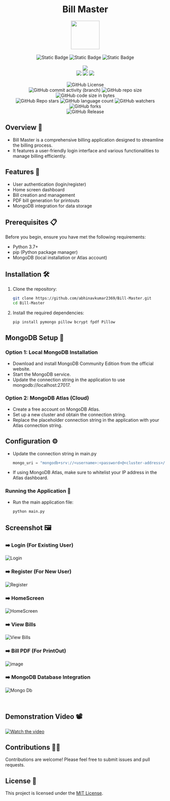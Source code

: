<div align="center">
     <h1 align="center">Bill Master</h1>
     <img src="https://github.com/user-attachments/assets/ad0eb4e7-7103-415d-96b9-2b1052edd6f5" height=90px width=90px/>
     <br/>
     <br/>
     <img alt="Static Badge" src="https://img.shields.io/badge/Python-red?style=for-the-badge&logo=python&logoColor=white">
     <img alt="Static Badge" src="https://img.shields.io/badge/Tkinter-darkblue?style=for-the-badge">
     <img alt="Static Badge" src="https://img.shields.io/badge/GUI%20Application-darkgreen?style=for-the-badge">
     <br/>
     <br/>
     <!-- Open Source -->
     <img src="https://badges.frapsoft.com/os/v1/open-source.svg?v=103">
     <br/>
     <!-- Contributions -->
     <img src="https://img.shields.io/static/v1.svg?label=Contributions&message=Welcome&color=#013220">
     <!-- Built By -->
     <img src="https://img.shields.io/badge/Built%20by-Abhinav%20Kumar-0059b3">
     <!-- Maintained -->
     <img src="https://img.shields.io/static/v1.svg?label=Maintained&message=Yes&color=red">
     <br/>
     <!-- --------------------------------------------- -->
     <br/>
     <!-- License -->
     <img alt="GitHub License" src="https://img.shields.io/github/license/abhinavkumar2369/Bill-Master">
     <br/>
     <!-- Commit Count -->
     <img alt="GitHub commit activity (branch)" src="https://img.shields.io/github/commit-activity/t/abhinavkumar2369/Bill-Master/main">
     <!-- Repo Size -->
     <img alt="GitHub repo size" src="https://img.shields.io/github/repo-size/abhinavkumar2369/Bill-Master?style=flat&color=orange">
     <!-- Repo Code -->
     <img alt="GitHub code size in bytes" src="https://img.shields.io/github/languages/code-size/abhinavkumar2369/Bill-Master">
     <br/>
     <img alt="GitHub Repo stars" src="https://img.shields.io/github/stars/abhinavkumar2369/Bill-Master?style=flat&color=orange">
     <!-- Language Count -->
     <img alt="GitHub language count" src="https://img.shields.io/github/languages/count/abhinavkumar2369/Bill-Master">
     <!-- Watchers -->
     <img alt="GitHub watchers" src="https://img.shields.io/github/watchers/abhinavkumar2369/Bill-Master?style=flat">
     <!-- Forks -->
     <img alt="GitHub forks" src="https://img.shields.io/github/forks/abhinavkumar2369/Bill-Master?style=flat&color=orange">
     <br/>
     <img alt="GitHub Release" src="https://img.shields.io/github/v/release/abhinavkumar2369/Bill-Master">
</div>


<!------------------------------------------------->


## Overview 💫
- Bill Master is a comprehensive billing application designed to streamline the billing process.
- It features a user-friendly login interface and various functionalities to manage billing efficiently.


<!------------------------------------------------->


## Features 🌟
- User authentication (login/register)
- Home screen dashboard
- Bill creation and management
- PDF bill generation for printouts
- MongoDB integration for data storage


<!------------------------------------------------->


## Prerequisites 📋
Before you begin, ensure you have met the following requirements:
- Python 3.7+
- pip (Python package manager)
- MongoDB (local installation or Atlas account)


<!------------------------------------------------->


## Installation 🛠️

1. Clone the repository:
   
     ```sh
     git clone https://github.com/abhinavkumar2369/Bill-Master.git
     cd Bill-Master
     ```

2. Install the required dependencies:

   ```sh
   pip install pymongo pillow bcrypt fpdf Pillow
   ```

<!------------------------------------------------->


## MongoDB Setup 🍃

### Option 1: Local MongoDB Installation
- Download and install MongoDB Community Edition from the official website.
- Start the MongoDB service.
- Update the connection string in the application to use mongodb://localhost:27017.

### Option 2: MongoDB Atlas (Cloud)
- Create a free account on MongoDB Atlas.
- Set up a new cluster and obtain the connection string.
- Replace the placeholder connection string in the application with your Atlas connection string.


<!------------------------------------------------->


## Configuration ⚙️

- Update the connection string in main.py

  ```py
  mongo_uri = "mongodb+srv://<username>:<password>@<cluster-address>/<dbname>?<options>"
  ```
  
- If using MongoDB Atlas, make sure to whitelist your IP address in the Atlas dashboard.


<!------------------------------------------------->


### Running the Application 🚀

- Run the main application file:

     ```python
     python main.py
     ```

<!------------------------------------------------->


## Screenshot 🖼️

### ➡️ Login (For Existing User)
![Login](https://github.com/user-attachments/assets/83e6974c-c20c-4f19-9e8f-504dae4843d5)

### ➡️ Register (For New User)
![Register](https://github.com/user-attachments/assets/92961f06-2891-498e-9aed-3d9bb882b31d)

### ➡️ HomeScreen
![HomeScreen](https://github.com/user-attachments/assets/07d70219-c92c-496d-b4ec-e02666d374c7)

### ➡️ View Bills
![View Bills](https://github.com/user-attachments/assets/a7f9f55c-2335-4568-aa85-a1332d7c6a00)

### ➡️ Bill PDF (For PrintOut)
![image](https://github.com/user-attachments/assets/b1a5f695-1106-4293-bd07-3253e8518e56)

### ➡️ MongoDB Database Integration
![Mongo Db ](https://github.com/user-attachments/assets/47cdf9c8-43ae-43da-b7c6-0432a019474f)

<br/>

## Demonstration Video 📽️
[![Watch the video](https://github.com/user-attachments/assets/aad55736-ef21-48d8-8640-522cae3c43ac)](https://github.com/user-attachments/assets/07201489-ef59-47a2-bbd5-42a5d9a895f9)


<!------------------------------------------------->


## Contributions 🧑‍💻
Contributions are welcome! Please feel free to submit issues and pull requests.


<!------------------------------------------------->


## License 🪪
This project is licensed under the [MIT License](LICENSE).